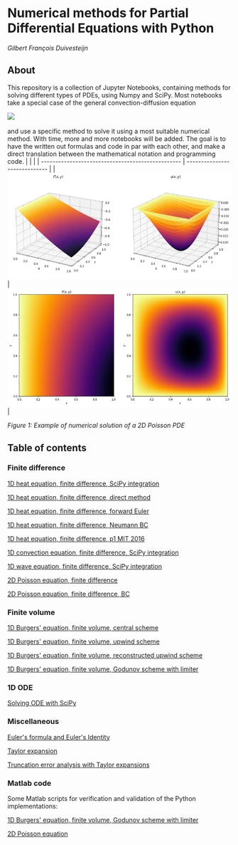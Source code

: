# Numerical methods for Partial Differential Equations with Python

_Gilbert François Duivesteijn_


## About

This repository is a collection of Jupyter Notebooks, containing methods for solving different types of PDEs, using Numpy and SciPy. Most notebooks take a special case of the general convection-diffusion equation

<img src="https://render.githubusercontent.com/render/math?math=%5Cfrac%7B%5Cpartial%20u%7D%7B%5Cpartial%20t%7D%20%2B%20U%20%5Ccdot%20%5Cnabla%20u%20%3D%20%5Ckappa%20%5Cnabla%5E2%20u%20%2B%20f">

and use a specific method to solve it using a most suitable numerical method. With time, more and more notebooks will be added. The goal is to have the written out formulas and code in par with each other, and make a direct translation between the mathematical notation and programming code.
|    |                               |
| ------------------------------------------------- | ----------------------------- |
| ![](./assets/poisson2D-1.jpg)                     | ![](./assets/poisson2D-2.jpg) |

_Figure 1: Example of numerical solution of a 2D Poisson PDE_ 


## Table of contents

### Finite difference

[1D heat equation, finite difference, SciPy integration](./notebook/1D%20heat%20equation%2C%20finite%20difference%2C%20SciPy%20integration.ipynb)

[1D heat equation, finite difference, direct method](./notebook/1D%20heat%20equation%2C%20finite%20difference%2C%20direct%20method.ipynb)

[1D heat equation, finite difference, forward Euler](./notebook/1D%20heat%20equation%2C%20finite%20difference%2C%20forward%20Euler.ipynb)

[1D heat equation, finite difference, Neumann BC](./notebook/1D%20heat%20equation%2C%20finite%20difference%2C%20Neumann%20BC.ipynb)

[1D heat equation, finite difference, p1 MIT 2016](./notebook/1D%20heat%20equation%2C%20finite%20difference%2C%20p1%20MIT%202016.ipynb)

[1D convection equation, finite difference, SciPy integration](./notebook/1D%20convection%20equation%2C%20finite%20difference%2C%20SciPy%20integration.ipynb)

[1D wave equation, finite difference, SciPy integration](./notebook/1D%20wave%20equation%2C%20finite%20difference%2C%20SciPy%20integration.ipynb)

[2D Poisson equation, finite difference](./notebook/2D%20Poisson%20equation%2C%20finite%20difference.ipynb)

[2D Poisson equation, finite difference, BC](./notebook/2D%20Poisson%20equation%2C%20finite%20difference%2C%20BC.ipynb)



### Finite volume

[1D Burgers' equation, finite volume, central scheme](./notebook/1D%20Burgers%27%20equation%2C%20finite%20volume%2C%20central%20scheme.ipynb)

[1D Burgers' equation, finite volume, upwind scheme](./notebook/1D%20Burgers%27%20equation%2C%20finite%20volume%2C%20upwind%20scheme.ipynb)

[1D Burgers' equation, finite volume, reconstructed upwind scheme](./notebook/1D%20Burgers%27%20equation%2C%20finite%20volume%2C%20reconstructed%20upwind%20scheme.ipynb)

[1D Burgers' equation, finite volume, Godunov scheme with limiter](./notebook/1D%20Burgers%27%20equation%2C%20finite%20volume%2C%20Godunov%20scheme%20with%20limiter.ipynb)



### 1D ODE

[Solving ODE with SciPy](./notebook/Solving%20ODE%20with%20SciPy.ipynb)



### Miscellaneous

[Euler's formula and Euler's Identity](./notebook/Euler%27s%20formula%20and%20Euler%27s%20Identity.ipynb)

[Taylor expansion](./notebook/Taylor%20expansion.ipynb)

[Truncation error analysis with Taylor expansions](./notebook/Truncation%20error%20analysis%20with%20Taylor%20expansions.ipynb)



### Matlab code

Some Matlab scripts for verification and validation of the Python implementations:

[1D Burgers' equation, finite volume, Godunov scheme with limiter](./matlab/1d_burgers_eq_finite_volume_godunov_scheme_with_limiter)

[2D Poisson equation](./matlab/2d_poisson_equation)

